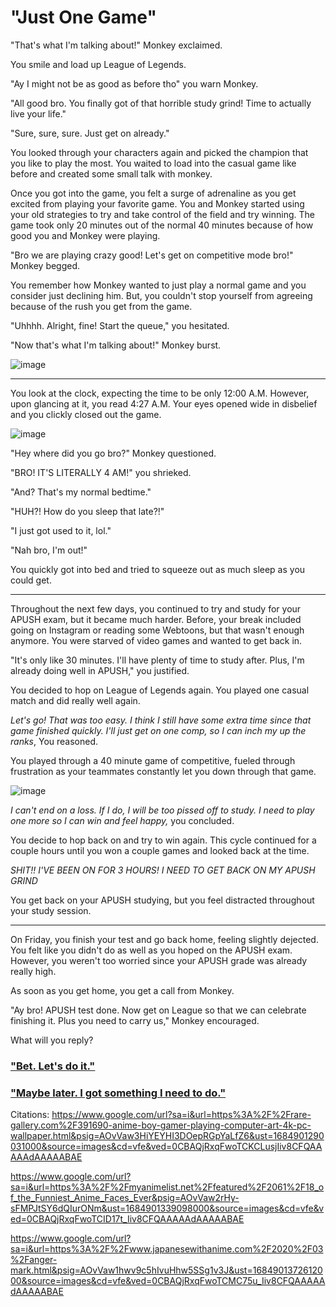 # "Just One Game"

"That's what I'm talking about!" Monkey exclaimed. 

You smile and load up League of Legends.

"Ay I might not be as good as before tho" you warn Monkey. 

"All good bro. You finally got of that horrible study grind! Time to actually live your life."

"Sure, sure, sure. Just get on already."

You looked through your characters again and picked the champion that you like to play the most. You waited to load into the casual game like before and created some small talk with monkey.

Once you got into the game, you felt a surge of adrenaline as you get excited from playing your favorite game. You and Monkey started using your old strategies to try and take control of the field and try winning. The game took only 20 minutes out of the normal 40 minutes because of how good you and Monkey were playing. 

"Bro we are playing crazy good! Let's get on competitive mode bro!" Monkey begged. 

You remember how Monkey wanted to just play a normal game and you consider just declining him. But, you couldn't stop yourself from agreeing because of the rush you get from the game. 

"Uhhhh. Alright, fine! Start the queue," you hesitated. 

"Now that's what I'm talking about!" Monkey burst. 

![image](https://github.com/Dubshott/CAT3Book/assets/55414361/efbe191b-282b-4691-81c2-e4dfbbec8179)

<hr> 

You look at the clock, expecting the time to be only 12:00 A.M. However, upon glancing at it, you read 4:27 A.M. Your eyes opened wide in disbelief and you clickly closed out the game. 

![image](https://github.com/Dubshott/CAT3Book/assets/55414361/78935947-4c8b-4b79-918f-ab9db2d46d31)

"Hey where did you go bro?" Monkey questioned. 

"BRO! IT'S LITERALLY 4 AM!" you shrieked. 

"And? That's my normal bedtime."

"HUH?! How do you sleep that late?!" 

"I just got used to it, lol." 

"Nah bro, I'm out!" 

You quickly got into bed and tried to squeeze out as much sleep as you could get. 

<hr> 

Throughout the next few days, you continued to try and study for your APUSH exam, but it became much harder. Before, your break included going on Instagram or reading some Webtoons, but that wasn't enough anymore. You were starved of video games and wanted to get back in. 

"It's only like 30 minutes. I'll have plenty of time to study after. Plus, I'm already doing well in APUSH," you justified. 

You decided to hop on League of Legends again. You played one casual match and did really well again. 

 _Let's go! That was too easy. I think I still have some extra time since that game finished quickly. I'll just get on one comp, so I can inch my up the ranks_, You reasoned.
 
 You played through a 40 minute game of competitive, fueled through frustration as your teammates constantly let you down through that game.
 
 ![image](https://github.com/Dubshott/CAT3Book/assets/55414361/ccd7ab67-76f7-40b6-a1c6-8f14e7c1eb67)
 
 _I can't end on a loss. If I do, I will be too pissed off to study. I need to play one more so I can win and feel happy,_ you concluded. 
 
 You decide to hop back on and try to win again. This cycle continued for a couple hours until you won a couple games and looked back at the time. 
 
 _SHIT!! I'VE BEEN ON FOR 3 HOURS! I NEED TO GET BACK ON MY APUSH GRIND_ 
 
 You get back on your APUSH studying, but you feel distracted throughout your study session. 
 
 <hr> 
 
On Friday, you finish your test and go back home, feeling slightly dejected. You felt like you didn't do as well as you hoped on the APUSH exam. However, you weren't too worried since your APUSH grade was already really high. 
 
As soon as you get home, you get a call from Monkey. 

"Ay bro! APUSH test done. Now get on League so that we can celebrate finishing it. Plus you need to carry us,"  Monkey encouraged. 

What will you reply?

### ["Bet. Let's do it."](/2A1A.md)
### ["Maybe later. I got something I need to do."](/2A1B.md)

Citations: 
https://www.google.com/url?sa=i&url=https%3A%2F%2Frare-gallery.com%2F391690-anime-boy-gamer-playing-computer-art-4k-pc-wallpaper.html&psig=AOvVaw3HiYEYHI3DOepRGpYaLfZ6&ust=1684901290031000&source=images&cd=vfe&ved=0CBAQjRxqFwoTCKCLusjIiv8CFQAAAAAdAAAAABAE

https://www.google.com/url?sa=i&url=https%3A%2F%2Fmyanimelist.net%2Ffeatured%2F2061%2F18_of_the_Funniest_Anime_Faces_Ever&psig=AOvVaw2rHy-sFMPJtSY6dQIurONm&ust=1684901339098000&source=images&cd=vfe&ved=0CBAQjRxqFwoTCID17t_Iiv8CFQAAAAAdAAAAABAE

https://www.google.com/url?sa=i&url=https%3A%2F%2Fwww.japanesewithanime.com%2F2020%2F03%2Fanger-mark.html&psig=AOvVaw1hwv9c5hIvuHhw5SSg1v3J&ust=1684901372612000&source=images&cd=vfe&ved=0CBAQjRxqFwoTCMC75u_Iiv8CFQAAAAAdAAAAABAE
